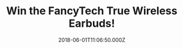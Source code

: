 ---
campaign-uuid: "c-c98e9b3e-b386-4a63-8c08-4dd60ed990e2"
type: "Preview"
category: "competition"
date: "2018-06-01T11:06:50.000Z"
end-date: "2018-07-01T23:59:00.000Z"
disable-form: false
is_promoted: false
has_entry_page: true
title: "Win the FancyTech True Wireless Earbuds!"
competition-description: "<p>Looking for a great pair of Wireless Earbuds? Get ready\
  \ and set your ears free with the brand new FancyTech True Wireless Earbuds!\r\n\
  We want to give your ears the quality that they deserve, that's why we’re giving\
  \ you the chance to win the FancyTech True Wireless Earbuds!</p>\r\n<p>Want them?\
  \ You know what to do…</p>"
hero-header: "Win the FancyTech True Wireless Earbuds!"
terms-confirmation: "N/A"
banner-img: "https://assets.expresslyapp.com/asset-4b40afdb-c416-4f4b-a409-3b7f763d5980.jpg"
logo-left-href: "https://aaa.nme.com/"
logo-left-image: "https://assets.expresslyapp.com/asset-97f77cc4-deba-4213-9f40-967211a27ce9.jpg"
logo-left-title: "NME"
bg-image-hero: "https://assets.expresslyapp.com/asset-75c3446b-090d-45cc-a44e-9f9d727f3312.png"
bg-image-first: "https://assets.expresslyapp.com/asset-e16d2033-2f3d-4c6f-9b6b-049adae37e3a.jpg"
section1-content: "<p>Longer playing time, great sound performance, smallest and super\
  \ sound quality, equipped with mini and portable battery charging that ALSO can\
  \ charge your phone are some of its numerous features!</p> \r\n<p>This Earbuds are\
  \ totally a MUST! Enter below and they could be coming home with you thanks to NME\
  \ AAA!</p>"
entry-title: "Win the FancyTech True Wireless Earbuds!"
entry-content: "<p>Enter the draw to win the innovative FancyTech True Wireless Earbuds!\
  \ by completing the form below before 23:59 on 1st July 2018.</p>"
has-winner: false
prize-description: "The FancyTech True Wireless Earbuds."
special-conditions: "Multiple entries are allowed up to one every 24 hours."
---